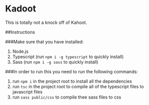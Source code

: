 # Kadoot
This is totally not a knock off of Kahoot.


##Instructions

###Make sure that you have installed:

1. Node.js
2. Typescript (run `npm i -g typescript` to quickly install)
3. Sass (run `npm i -g sass` to quickly install)

###In order to run this you need to run the following commands:

1. run `npm i` in the project root to install all the dependencies
2. run `tsc` in the project root to compile all of the typescript files to javascript files
3. run `sass public/css` to compile thee sass files to css
